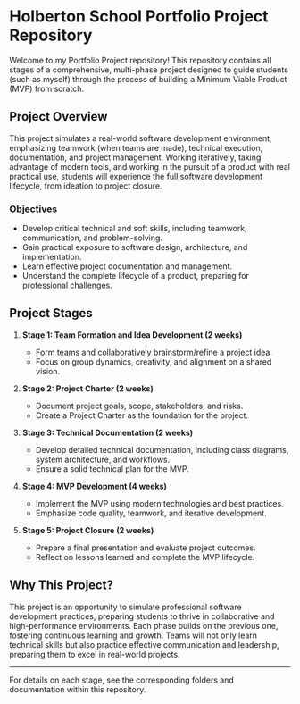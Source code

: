 # Holberton School Portfolio Project Repository

Welcome to my Portfolio Project repository!
This repository contains all stages of a comprehensive, multi-phase
project designed to guide students (such as myself) through the process of
building a Minimum Viable Product (MVP) from scratch.

## Project Overview

This project simulates a real-world software development environment,
emphasizing teamwork (when teams are made), technical execution, documentation, and project
management. 
Working iteratively, taking advantage of modern tools, and working in
the pursuit of a product with real practical use, students will
experience the full software development lifecycle, from ideation to
project closure.

### Objectives
- Develop critical technical and soft skills, including teamwork, communication, and problem-solving.
- Gain practical exposure to software design, architecture, and implementation.
- Learn effective project documentation and management.
- Understand the complete lifecycle of a product, preparing for professional challenges.

## Project Stages

1. **Stage 1: Team Formation and Idea Development (2 weeks)**
	- Form teams and collaboratively brainstorm/refine a project idea.
	- Focus on group dynamics, creativity, and alignment on a shared vision.

2. **Stage 2: Project Charter (2 weeks)**
	- Document project goals, scope, stakeholders, and risks.
	- Create a Project Charter as the foundation for the project.

3. **Stage 3: Technical Documentation (2 weeks)**
	- Develop detailed technical documentation, including class diagrams, system architecture, and workflows.
	- Ensure a solid technical plan for the MVP.

4. **Stage 4: MVP Development (4 weeks)**
	- Implement the MVP using modern technologies and best practices.
	- Emphasize code quality, teamwork, and iterative development.

5. **Stage 5: Project Closure (2 weeks)**
	- Prepare a final presentation and evaluate project outcomes.
	- Reflect on lessons learned and complete the MVP lifecycle.

## Why This Project?

This project is an opportunity to simulate professional software development practices, preparing students to thrive in collaborative and high-performance environments. Each phase builds on the previous one, fostering continuous learning and growth. Teams will not only learn technical skills but also practice effective communication and leadership, preparing them to excel in real-world projects.

---

For details on each stage, see the corresponding folders and documentation within this repository.
